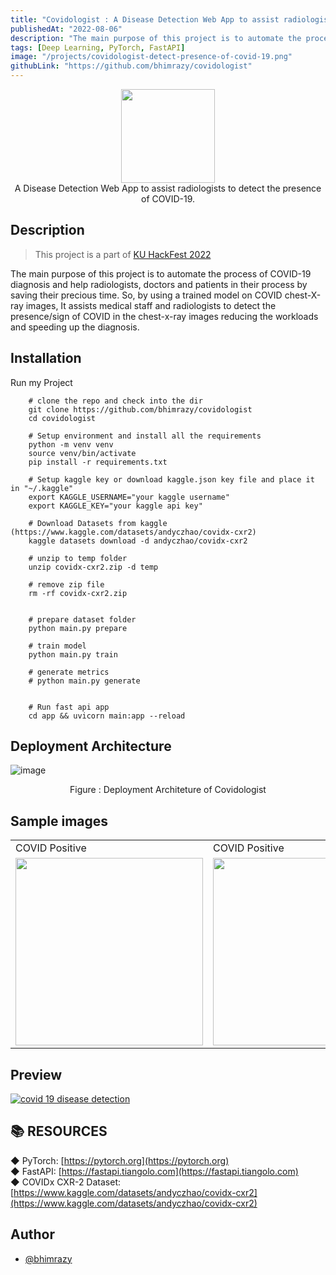 ```yaml
---
title: "Covidologist : A Disease Detection Web App to assist radiologists to detect the presence of COVID-19."
publishedAt: "2022-08-06"
description: "The main purpose of this project is to automate the process of COVID-19 diagnosis and help radiologists, doctors and patients in their process by saving their precious time. So, by using a trained model on COVID chest-X-ray images, It assists medical staff and radiologists to detect the presence/sign of COVID in the chest-x-ray images reducing the workloads and speeding up the diagnosis."
tags: [Deep Learning, PyTorch, FastAPI]
image: "/projects/covidologist-detect-presence-of-covid-19.png"
githubLink: "https://github.com/bhimrazy/covidologist"
---
```


<p align="center">
  <img src="https://user-images.githubusercontent.com/46085301/183135654-42cb6a4b-bf27-4e10-b2de-e6be196b2b96.png" height="150"/>
  <br/>
A Disease Detection Web App to assist radiologists to detect the presence of COVID-19.
</p>

## Description

> This project is a part of [KU HackFest 2022](https://www.kuhackfest.com)

The main purpose of this project is to automate the process of COVID-19 diagnosis
and help radiologists, doctors and patients in their process by saving their precious time.
So, by using a trained model on COVID chest-X-ray images, It assists medical staff and radiologists
to detect the presence/sign of COVID in the chest-x-ray images reducing the workloads and speeding up the
diagnosis.

## Installation

Run my Project

```shell
    # clone the repo and check into the dir
    git clone https://github.com/bhimrazy/covidologist
    cd covidologist

    # Setup environment and install all the requirements
    python -m venv venv
    source venv/bin/activate
    pip install -r requirements.txt

    # Setup kaggle key or download kaggle.json key file and place it in "~/.kaggle"
    export KAGGLE_USERNAME="your kaggle username"
    export KAGGLE_KEY="your kaggle api key"

    # Download Datasets from kaggle (https://www.kaggle.com/datasets/andyczhao/covidx-cxr2)
    kaggle datasets download -d andyczhao/covidx-cxr2

    # unzip to temp folder
    unzip covidx-cxr2.zip -d temp

    # remove zip file
    rm -rf covidx-cxr2.zip


    # prepare dataset folder
    python main.py prepare

    # train model
    python main.py train

    # generate metrics
    # python main.py generate


    # Run fast api app
    cd app && uvicorn main:app --reload
```

## Deployment Architecture

![image](https://user-images.githubusercontent.com/46085301/183252817-43d5a542-4f0f-4f11-ba62-d6b26cd0a816.png)

<p align="center">
Figure : Deployment Architeture of Covidologist
</p>

## Sample images

<table>
  <tr>
    <td>COVID Positive</td>
     <td>COVID Positive</td>
     <td>COVID Negative</td>
  </tr>
  <tr>
    <td><img src="https://user-images.githubusercontent.com/46085301/183252884-12c123bb-4611-4fd4-9a98-6d69389c5650.jpg" width="300" height="300"></td>
    <td><img src="https://user-images.githubusercontent.com/46085301/183252895-b60d4106-2f55-46cd-93fd-673bae34b9f6.jpg" width="300" height="300"></td>
    <td><img src="https://user-images.githubusercontent.com/46085301/183252943-c429de0f-bf21-4551-bbd8-ea7afbb1c76c.png" width="300" height="300"></td>
  </tr>
 </table>

## Preview

[![covid 19 disease detection](https://user-images.githubusercontent.com/46085301/183138564-bdaaa457-5f31-47e5-889d-f7331a8ffebb.png)](https://covidologist.herokuapp.com/)

## 📚 RESOURCES

◆ PyTorch: [https://pytorch.org](https://pytorch.org) <br/>
◆ FastAPI: [https://fastapi.tiangolo.com](https://fastapi.tiangolo.com) <br/>
◆ COVIDx CXR-2 Dataset: [https://www.kaggle.com/datasets/andyczhao/covidx-cxr2](https://www.kaggle.com/datasets/andyczhao/covidx-cxr2)

## Author

- [@bhimrazy](https://www.github.com/bhimrazy)
